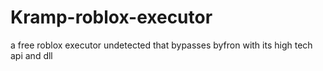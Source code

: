 # Kramp-roblox-executor
a free roblox executor undetected that bypasses byfron with its high tech api and dll
